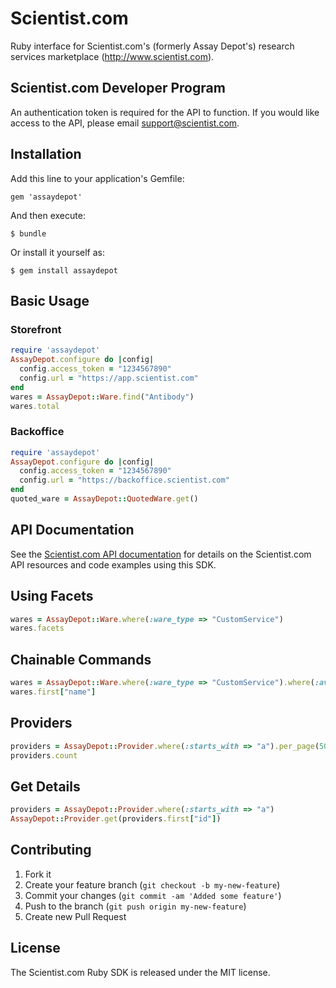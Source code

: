 # Scientist.com

Ruby interface for Scientist.com's (formerly Assay Depot's) research services marketplace (http://www.scientist.com).

## Scientist.com Developer Program

An authentication token is required for the API to function. If you would like access to the API, please email support@scientist.com.

## Installation

Add this line to your application's Gemfile:

    gem 'assaydepot'

And then execute:

    $ bundle

Or install it yourself as:

    $ gem install assaydepot

## Basic Usage

### Storefront

```ruby
require 'assaydepot'
AssayDepot.configure do |config|
  config.access_token = "1234567890"
  config.url = "https://app.scientist.com"
end
wares = AssayDepot::Ware.find("Antibody")
wares.total
```

### Backoffice

```ruby
require 'assaydepot'
AssayDepot.configure do |config|
  config.access_token = "1234567890"
  config.url = "https://backoffice.scientist.com"
end
quoted_ware = AssayDepot::QuotedWare.get()
```

## API Documentation
See the [Scientist.com API documentation](https://assaydepot.github.io/scientist_api_docs/#introduction) for details on the Scientist.com API resources and code examples using this SDK.

## Using Facets

```ruby
wares = AssayDepot::Ware.where(:ware_type => "CustomService")
wares.facets
```

## Chainable Commands

```ruby
wares = AssayDepot::Ware.where(:ware_type => "CustomService").where(:available_provider_names => "Assay Depot").page(2)
wares.first["name"]
```

## Providers

```ruby
providers = AssayDepot::Provider.where(:starts_with => "a").per_page(50)
providers.count
```

## Get Details
```ruby
providers = AssayDepot::Provider.where(:starts_with => "a")
AssayDepot::Provider.get(providers.first["id"])
```

## Contributing

1. Fork it
2. Create your feature branch (`git checkout -b my-new-feature`)
3. Commit your changes (`git commit -am 'Added some feature'`)
4. Push to the branch (`git push origin my-new-feature`)
5. Create new Pull Request

## License

The Scientist.com Ruby SDK is released under the MIT license.
